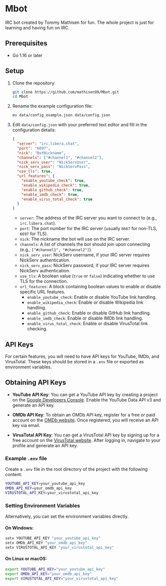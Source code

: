# Mbot

IRC bot created by Tommy Mathisen for fun.
The whole project is just for learning and having fun on IRC.

## Prerequisites

- Go 1.16 or later

## Setup

1. Clone the repository:
    ```sh
    git clone https://github.com/mathisen99/Mbot.git
    cd Mbot
    ```

2. Rename the example configuration file:
    ```sh
    mv data/config_example.json data/config.json
    ```

3. Edit `data/config.json` with your preferred text editor and fill in the configuration details:
    ```json
    {
      "server": "irc.libera.chat",
      "port": "6697",
      "nick": "BotNickname",
      "channels": ["#channel1", "#channel2"],
      "nick_serv_user": "NickServUser",
      "nick_serv_pass": "NickServPass",
      "use_tls": true,
      "url_features": {
        "enable_youtube_check": true,
        "enable_wikipedia_check": true,
        "enable_github_check": true,
        "enable_imdb_check": true,
        "enable_virus_total_check": true
      }
    }
    ```

    - `server`: The address of the IRC server you want to connect to (e.g., `irc.libera.chat`).
    - `port`: The port number for the IRC server (usually `6667` for non-TLS, `6697` for TLS).
    - `nick`: The nickname the bot will use on the IRC server.
    - `channels`: A list of channels the bot should join upon connecting (e.g., `["#channel1", "#channel2"]`).
    - `nick_serv_user`: NickServ username, if your IRC server requires NickServ authentication.
    - `nick_serv_pass`: NickServ password, if your IRC server requires NickServ authentication.
    - `use_tls`: A boolean value (`true` or `false`) indicating whether to use TLS for the connection.
    - `url_features`: A block containing boolean values to enable or disable specific URL features.
        - `enable_youtube_check`: Enable or disable YouTube link handling.
        - `enable_wikipedia_check`: Enable or disable Wikipedia link handling.
        - `enable_github_check`: Enable or disable GitHub link handling.
        - `enable_imdb_check`: Enable or disable IMDb link handling.
        - `enable_virus_total_check`: Enable or disable VirusTotal link checking.

## API Keys

For certain features, you will need to have API keys for YouTube, IMDb, and VirusTotal. These keys should be stored in a `.env` file or exported as environment variables.

## Obtaining API Keys

- **YouTube API Key**: You can get a YouTube API key by creating a project on the [Google Developers Console](https://console.developers.google.com/). Enable the YouTube Data API v3 and generate an API key.

- **OMDb API Key**: To obtain an OMDb API key, register for a free or paid account on the [OMDb website](https://www.omdbapi.com/apikey.aspx). Once registered, you will receive an API key via email.

- **VirusTotal API Key**: You can get a VirusTotal API key by signing up for a free account on the [VirusTotal website](https://www.virustotal.com/). After logging in, navigate to your profile and generate an API key.

### Example `.env` file

Create a `.env` file in the root directory of the project with the following content:

```sh
YOUTUBE_API_KEY=your_youtube_api_key
OMDb_API_KEY=your_omdb_api_key
VIRUSTOTAL_API_KEY=your_virustotal_api_key
```

### Setting Environment Variables

Alternatively, you can set the environment variables directly.

#### On Windows:

```sh
setx YOUTUBE_API_KEY "your_youtube_api_key"
setx OMDb_API_KEY "your_omdb_api_key"
setx VIRUSTOTAL_API_KEY "your_virustotal_api_key"
```

#### On Linux or macOS:

```bash
export YOUTUBE_API_KEY="your_youtube_api_key"
export OMDb_API_KEY="your_omdb_api_key"
export VIRUSTOTAL_API_KEY="your_virustotal_api_key"
```
